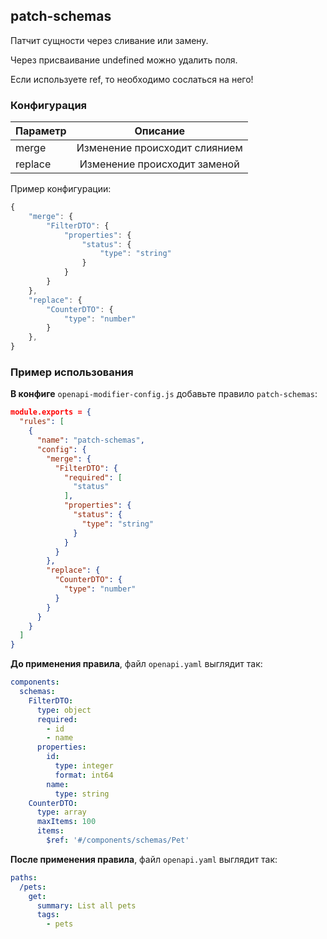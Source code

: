 ## patch-schemas

Патчит сущности через сливание или замену.

Через присваивание undefined можно удалить поля.

Если используете ref, то необходимо сослаться на него!

### Конфигурация

| Параметр |           Описание            |
| -------- | :---------------------------: |
| merge    | Изменение происходит слиянием |
| replace  | Изменение происходит заменой  |

Пример конфигурации:

```js
{
    "merge": {
        "FilterDTO": {
            "properties": {
                "status": {
                    "type": "string"
                }
            }
        }
    },
    "replace": {
        "CounterDTO": {
            "type": "number"
        }
    },
}
```

### Пример использования

**В конфиге** `openapi-modifier-config.js` добавьте правило `patch-schemas`:

```json
module.exports = {
  "rules": [
    {
      "name": "patch-schemas",
      "config": {
        "merge": {
          "FilterDTO": {
            "required": [
              "status"
            ],
            "properties": {
              "status": {
                "type": "string"
              }
            }
          }
        },
        "replace": {
          "CounterDTO": {
            "type": "number"
          }
        }
      }
    }
  ]
}
```

**До применения правила**, файл `openapi.yaml` выглядит так:

```yaml
components:
  schemas:
    FilterDTO:
      type: object
      required:
        - id
        - name
      properties:
        id:
          type: integer
          format: int64
        name:
          type: string
    CounterDTO:
      type: array
      maxItems: 100
      items:
        $ref: '#/components/schemas/Pet'
```

**После применения правила**, файл `openapi.yaml` выглядит так:

```yaml
paths:
  /pets:
    get:
      summary: List all pets
      tags:
        - pets
```
